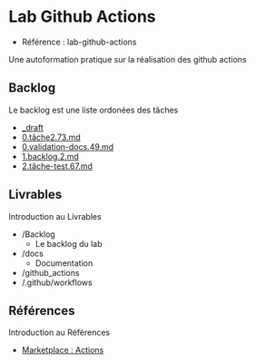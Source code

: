 # Lab Github Actions 

- Référence :  lab-github-actions 

Une autoformation pratique sur la réalisation des github actions  

## Backlog 

Le backlog est une liste ordonées des tâches 

- [_draft](./Backlog/_draft) 
- [0.tâche2.73.md](./Backlog/0.tâche2.73.md) 
- [0.validation-docs.49.md](./Backlog/0.validation-docs.49.md) 
- [1.backlog.2.md](./Backlog/1.backlog.2.md) 
- [2.tâche-test.67.md](./Backlog/2.tâche-test.67.md) 
## Livrables 

Introduction au Livrables 

- /Backlog 
  - Le backlog du lab 
- /docs 
  - Documentation 
- /github_actions 
- /.github/workflows 
## Références 

Introduction au Références 

- [Marketplace : Actions](https://github.com/marketplace?category=project-management&query=label&type=actions) 

